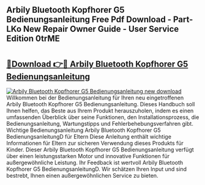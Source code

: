 ## Arbily Bluetooth Kopfhorer G5 Bedienungsanleitung Free Pdf Download - Part-LKo New Repair Owner Guide - User Service Edition 0trME

# <h2><a href="http://df4gpb3.blite.top/?on=Arbily+Bluetooth+Kopfhorer+G5+Bedienungsanleitung">🔗Download 👉🔴 Arbily Bluetooth Kopfhorer G5 Bedienungsanleitung</a></h2>

[![Arbily Bluetooth Kopfhorer G5 Bedienungsanleitung new download](https://i.imgur.com/lujVjoI.png)](http://df4gpb3.blite.top/?on=Arbily+Bluetooth+Kopfhorer+G5+Bedienungsanleitung)
Willkommen bei der Bedienungsanleitung für Ihren neu eingetroffenen Arbily Bluetooth Kopfhorer G5 Bedienungsanleitung. Dieses Handbuch soll Ihnen helfen, das Beste aus Ihrem Produkt herauszuholen, indem es einen umfassenden Überblick über seine Funktionen, den Installationsprozess, die Bedienungsanleitung, Wartungstipps und Fehlerbehebungsverfahren gibt. Wichtige Bedienungsanleitung Arbily Bluetooth Kopfhorer G5 BedienungsanleitungD für Eltern Diese Anleitung enthält wichtige Informationen für Eltern zur sicheren Verwendung dieses Produkts für Kinder. Dieser Arbily Bluetooth Kopfhorer G5 Bedienungsanleitung verfügt über einen leistungsstarken Motor und innovative Funktionen für außergewöhnliche Leistung. Ihr Feedback ist wertvoll Arbily Bluetooth Kopfhorer G5 BedienungsanleitungD. Wir schätzen Ihren Input und sind bestrebt, Ihnen einen außergewöhnlichen Service zu bieten.
